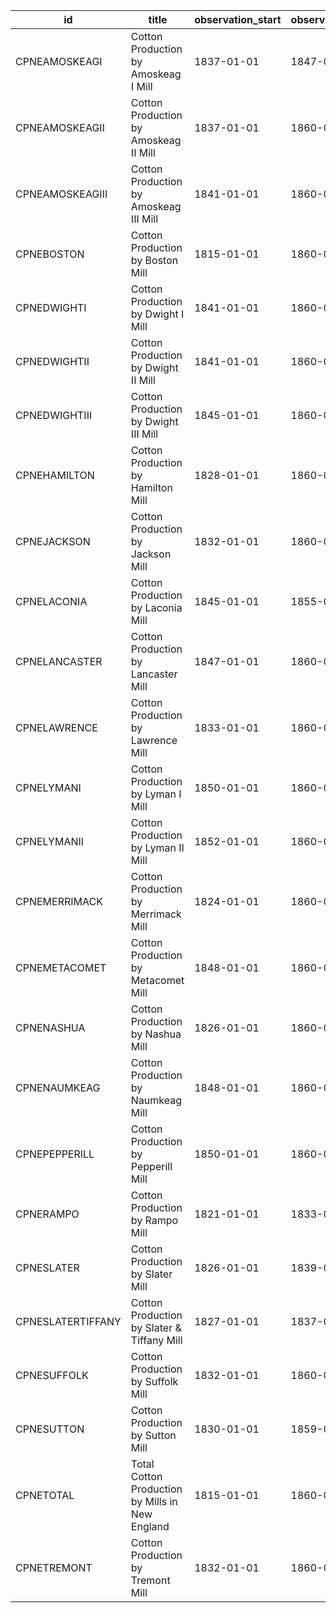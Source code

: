 | id                | title                                           | observation_start   | observation_end   |
|-------------------|-------------------------------------------------|---------------------|-------------------|
| CPNEAMOSKEAGI     | Cotton Production by Amoskeag I Mill            | 1837-01-01          | 1847-01-01        |
| CPNEAMOSKEAGII    | Cotton Production by Amoskeag II Mill           | 1837-01-01          | 1860-01-01        |
| CPNEAMOSKEAGIII   | Cotton Production by Amoskeag III Mill          | 1841-01-01          | 1860-01-01        |
| CPNEBOSTON        | Cotton Production by Boston Mill                | 1815-01-01          | 1860-01-01        |
| CPNEDWIGHTI       | Cotton Production by Dwight I Mill              | 1841-01-01          | 1860-01-01        |
| CPNEDWIGHTII      | Cotton Production by Dwight II Mill             | 1841-01-01          | 1860-01-01        |
| CPNEDWIGHTIII     | Cotton Production by Dwight III Mill            | 1845-01-01          | 1860-01-01        |
| CPNEHAMILTON      | Cotton Production by Hamilton Mill              | 1828-01-01          | 1860-01-01        |
| CPNEJACKSON       | Cotton Production by Jackson Mill               | 1832-01-01          | 1860-01-01        |
| CPNELACONIA       | Cotton Production by Laconia Mill               | 1845-01-01          | 1855-01-01        |
| CPNELANCASTER     | Cotton Production by Lancaster Mill             | 1847-01-01          | 1860-01-01        |
| CPNELAWRENCE      | Cotton Production by Lawrence Mill              | 1833-01-01          | 1860-01-01        |
| CPNELYMANI        | Cotton Production by Lyman I Mill               | 1850-01-01          | 1860-01-01        |
| CPNELYMANII       | Cotton Production by Lyman II Mill              | 1852-01-01          | 1860-01-01        |
| CPNEMERRIMACK     | Cotton Production by Merrimack Mill             | 1824-01-01          | 1860-01-01        |
| CPNEMETACOMET     | Cotton Production by Metacomet Mill             | 1848-01-01          | 1860-01-01        |
| CPNENASHUA        | Cotton Production by Nashua Mill                | 1826-01-01          | 1860-01-01        |
| CPNENAUMKEAG      | Cotton Production by Naumkeag Mill              | 1848-01-01          | 1860-01-01        |
| CPNEPEPPERILL     | Cotton Production by Pepperill Mill             | 1850-01-01          | 1860-01-01        |
| CPNERAMPO         | Cotton Production by Rampo Mill                 | 1821-01-01          | 1833-01-01        |
| CPNESLATER        | Cotton Production by Slater Mill                | 1826-01-01          | 1839-01-01        |
| CPNESLATERTIFFANY | Cotton Production by Slater & Tiffany Mill      | 1827-01-01          | 1837-01-01        |
| CPNESUFFOLK       | Cotton Production by Suffolk Mill               | 1832-01-01          | 1860-01-01        |
| CPNESUTTON        | Cotton Production by Sutton Mill                | 1830-01-01          | 1859-01-01        |
| CPNETOTAL         | Total Cotton Production by Mills in New England | 1815-01-01          | 1860-01-01        |
| CPNETREMONT       | Cotton Production by Tremont Mill               | 1832-01-01          | 1860-01-01        |